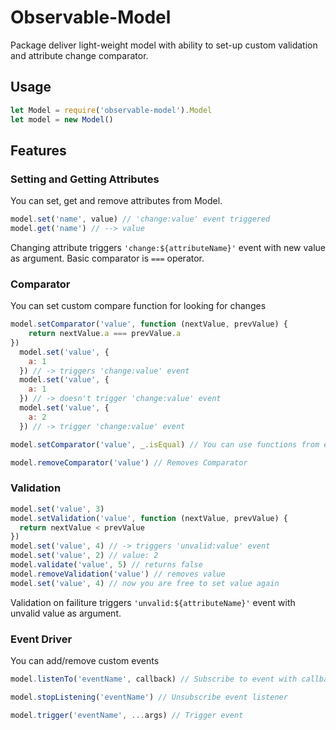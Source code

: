 # Observable-Model
Package deliver light-weight model with ability to set-up custom validation and attribute change comparator.
## Usage

```js
let Model = require('observable-model').Model
let model = new Model()
```
## Features
### Setting and Getting Attributes
You can set, get and remove attributes from Model.
```js
model.set('name', value) // 'change:value' event triggered
model.get('name') // --> value
```
Changing attribute triggers ```'change:${attributeName}'``` event with new value as argument.
Basic comparator is ```===``` operator.
### Comparator
You can set custom compare function for looking for changes
```js
model.setComparator('value', function (nextValue, prevValue) {
    return nextValue.a === prevValue.a
})
  model.set('value', {
    a: 1
  }) // -> triggers 'change:value' event
  model.set('value', {
    a: 1
  }) // -> doesn't trigger 'change:value' event
  model.set('value', {
    a: 2
  }) // -> trigger 'change:value' event
```
```js
model.setComparator('value', _.isEqual) // You can use functions from external libraries.
```

```js
model.removeComparator('value') // Removes Comparator
```
### Validation
```js
model.set('value', 3)
model.setValidation('value', function (nextValue, prevValue) {
  return nextValue < prevValue
})
model.set('value', 4) // -> triggers 'unvalid:value' event
model.set('value', 2) // value: 2
model.validate('value', 5) // returns false
model.removeValidation('value') // removes value
model.set('value', 4) // now you are free to set value again
```
Validation on failiture triggers ```'unvalid:${attributeName}'``` event with unvalid value as argument.

### Event Driver
You can add/remove custom events
```js
model.listenTo('eventName', callback) // Subscribe to event with callback
```
```js
model.stopListening('eventName') // Unsubscribe event listener
```
```js
model.trigger('eventName', ...args) // Trigger event
```